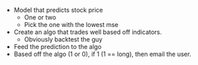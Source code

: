 - Model that predicts stock price
    - One or two
    - Pick the one with the lowest mse
- Create an algo that trades well based off indicators.
    - Obviously backtest the guy
- Feed the prediction to the algo
- Based off the algo (1 or 0), if 1 (1 == long), then email the user.

